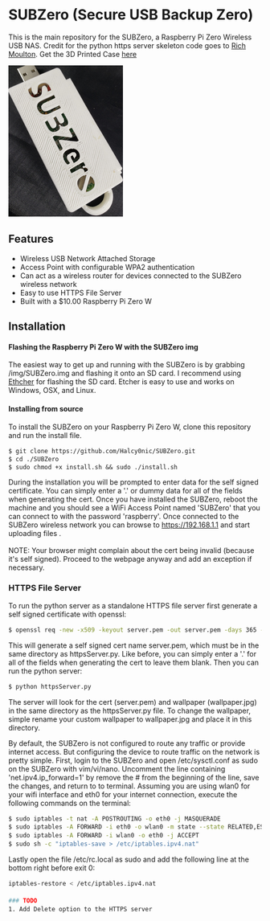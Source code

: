 # SUBZero (Secure USB Backup Zero) <br /> 
This is the main repository for the SUBZero, a Raspberry Pi Zero Wireless USB NAS.  Credit for the python https server skeleton code goes to [Rich Moulton](https://github.com/rhmoult/SecurityTools/blob/master/Platform_Independent/Python/httpsWithUpload/src/httpsWithUpload.py). Get the 3D Printed Case [here](https://www.thingiverse.com/thing:3389059)

[![3D Printed Case](/Pictures/SUBZero5.jpg)](https://www.thingiverse.com/thing:3389059)

## Features
* Wireless USB Network Attached Storage
* Access Point with configurable WPA2 authentication
* Can act as a wireless router for devices connected to the SUBZero wireless network
* Easy to use HTTPS File Server
* Built with a $10.00 Raspberry Pi Zero W

## Installation

#### Flashing the Raspberry Pi Zero W with the SUBZero img

The easiest way to get up and running with the SUBZero is by grabbing /img/SUBZero.img and flashing it onto an SD card.  I recommend using [Ethcher](https://www.balena.io/etcher/) for flashing the SD card.  Etcher is easy to use and works on Windows, OSX, and Linux.

#### Installing from source
To install the SUBZero on your Raspberry Pi Zero W, clone this repository and run the install file.

``` 
$ git clone https://github.com/Halcy0nic/SUBZero.git
$ cd ./SUBZero
$ sudo chmod +x install.sh && sudo ./install.sh
```
During the installation you will be prompted to enter data for the self signed certificate. You can simply enter a '.' or dummy data for all of the fields when generating the cert.  Once you have installed the SUBZero, reboot the machine and you should see a WiFi Access Point named 'SUBZero' that you can connect to with the password 'raspberry'.  Once connected to the SUBZero wireless network you can browse to https://192.168.1.1 and start uploading files .
<br/> <br />NOTE: Your browser might complain about the cert being invalid (because it's self signed).  Proceed to the webpage anyway and add an exception if necessary.

### HTTPS File Server
To run the python server as a standalone HTTPS file server first generate a self signed certificate with openssl:
``` bash
$ openssl req -new -x509 -keyout server.pem -out server.pem -days 365 -nodes
```

This will generate a self signed cert name server.pem, which must be in the same directory as httpsServer.py.  Like before, you can simply enter a '.' for all of the fields when generating the cert to leave them blank. 
Then you can run the python server:

``` bash
$ python httpsServer.py
```
The server will look for the cert (server.pem) and wallpaper (wallpaper.jpg) in the same directory as the httpsServer.py file.  To change the wallpaper, simple rename your custom wallpaper to wallpaper.jpg and place it in this directory.

By default, the SUBZero is not configured to route any traffic or provide internet access.  But configuring the device to route traffic on the network is pretty simple.  First, login to the SUBZero and open /etc/sysctl.conf as sudo on the SUBZero with vim/vi/nano.  Uncomment the line containing 'net.ipv4.ip_forward=1' by remove the # from the beginning of the line, save the changes, and return to to terminal.  Assuming you are using wlan0 for your wifi interface and eth0 for your internet connection, execute the following commands on the terminal:

``` bash
$ sudo iptables -t nat -A POSTROUTING -o eth0 -j MASQUERADE  
$ sudo iptables -A FORWARD -i eth0 -o wlan0 -m state --state RELATED,ESTABLISHED -j ACCEPT  
$ sudo iptables -A FORWARD -i wlan0 -o eth0 -j ACCEPT
$ sudo sh -c "iptables-save > /etc/iptables.ipv4.nat"
```

Lastly open the file /etc/rc.local as sudo and add the following line at the bottom right before exit 0:

``` bash
iptables-restore < /etc/iptables.ipv4.nat 

### TODO
1. Add Delete option to the HTTPS server
